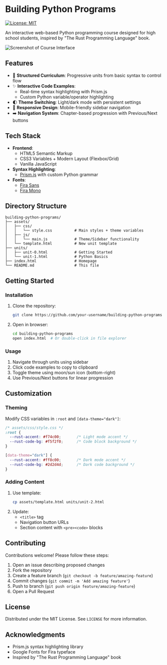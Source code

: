 # Building Python Programs

[![License: MIT](https://img.shields.io/badge/License-MIT-yellow.svg)](https://opensource.org/licenses/MIT)

An interactive web-based Python programming course designed for high school students, inspired by "The Rust Programming Language" book.

![Screenshot of Course Interface](./assets/screenshots/screenshot.png)

## Features

- 📖 **Structured Curriculum**: Progressive units from basic syntax to control flow
- ✨ **Interactive Code Examples**: 
  - Real-time syntax highlighting with Prism.js
  - Custom Python variable/operator highlighting
- 🌓 **Theme Switching**: Light/dark mode with persistent settings
- 📱 **Responsive Design**: Mobile-friendly sidebar navigation
- ➡️ **Navigation System**: Chapter-based progression with Previous/Next buttons

## Tech Stack

- **Frontend**: 
  - HTML5 Semantic Markup
  - CSS3 Variables + Modern Layout (Flexbox/Grid)
  - Vanilla JavaScript
- **Syntax Highlighting**: 
  - [Prism.js](https://prismjs.com/) with custom Python grammar
- **Fonts**: 
  - [Fira Sans](https://fonts.google.com/specimen/Fira+Sans)
  - [Fira Mono](https://fonts.google.com/specimen/Fira+Mono)

## Directory Structure

```
building-python-programs/
├── assets/
│   ├── css/
│   │   └── style.css          # Main styles + theme variables
│   ├── js/
│   │   └── main.js            # Theme/Sidebar functionality
│   └── template.html          # New unit template
├── units/
│   ├── unit-0.html            # Getting Started
│   └── unit-1.html            # Python Basics
├── index.html                 # Homepage
└── README.md                  # This file
```

## Getting Started

### Installation

1. Clone the repository:
   ```bash
   git clone https://github.com/your-username/building-python-programs.git
   ```
2. Open in browser:
   ```bash
   cd building-python-programs
   open index.html  # Or double-click in file explorer
   ```

### Usage

1. Navigate through units using sidebar
2. Click code examples to copy to clipboard
3. Toggle theme using moon/sun icon (bottom-right)
4. Use Previous/Next buttons for linear progression

## Customization

### Theming

Modify CSS variables in `:root` and `[data-theme="dark"]`:
```css
/* assets/css/style.css */
:root {
  --rust-accent: #f74c00;       /* Light mode accent */
  --rust-code-bg: #f5f2f0;      /* Code block background */
}

[data-theme="dark"] {
  --rust-accent: #ff8c00;       /* Dark mode accent */
  --rust-code-bg: #2d2d4d;      /* Dark code background */
}
```

### Adding Content

1. Use template:
   ```bash
   cp assets/template.html units/unit-2.html
   ```
2. Update:
   - `<title>` tag
   - Navigation button URLs
   - Section content with `<pre><code>` blocks

## Contributing

Contributions welcome! Please follow these steps:
1. Open an issue describing proposed changes
2. Fork the repository
3. Create a feature branch (`git checkout -b feature/amazing-feature`)
4. Commit changes (`git commit -m 'Add amazing feature'`)
5. Push to branch (`git push origin feature/amazing-feature`)
6. Open a Pull Request

## License

Distributed under the MIT License. See `LICENSE` for more information.

## Acknowledgments

- Prism.js syntax highlighting library
- Google Fonts for Fira typeface
- Inspired by "The Rust Programming Language" book
